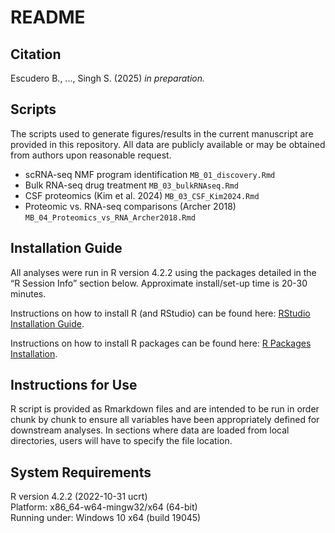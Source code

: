 # README

## Citation
Escudero B., ..., Singh S. (2025) *in preparation.* 

## Scripts

The scripts used to generate figures/results in the current manuscript are provided in this repository. All data are publicly available or may be obtained from authors upon reasonable request.

- scRNA-seq NMF program identification `MB_01_discovery.Rmd`
- Bulk RNA-seq drug treatment `MB_03_bulkRNAseq.Rmd`
- CSF proteomics (Kim et al. 2024) `MB_03_CSF_Kim2024.Rmd`
- Proteomic vs. RNA-seq comparisons (Archer 2018) `MB_04_Proteomics_vs_RNA_Archer2018.Rmd`

## Installation Guide

All analyses were run in R version 4.2.2 using the packages detailed in the “R Session Info” section below. Approximate install/set-up time is 20-30 minutes.

Instructions on how to install R (and RStudio) can be found here: [RStudio Installation Guide](https://rstudio-education.github.io/hopr/starting.html).

Instructions on how to install R packages can be found here: [R Packages Installation](https://rstudio-education.github.io/hopr/packages2.html).

## Instructions for Use

R script is provided as Rmarkdown files and are intended to be run in order chunk by chunk to ensure all variables have been appropriately defined for downstream analyses. In sections where data are loaded from local directories, users will have to specify the file location. 

## System Requirements

R version 4.2.2 (2022-10-31 ucrt)  
Platform: x86_64-w64-mingw32/x64 (64-bit)  
Running under: Windows 10 x64 (build 19045)  
